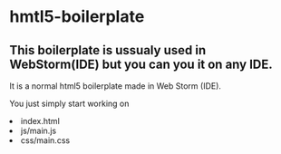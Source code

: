 # hmtl5-boilerplate
## This boilerplate is ussualy used in WebStorm(IDE) but you can you it on any IDE.
It is a normal html5 boilerplate made in Web Storm (IDE).

You just simply start working on 
<li>index.html</li>
<li>js/main.js</li>
<li>css/main.css</li>


  

